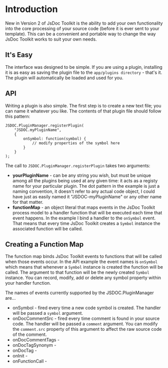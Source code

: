 # Introduction #

New in Version 2 of JsDoc Toolkit is the ability to add your own functionality into the core processing of your source code (before it is ever sent to your template). This can be a convenient and portable way to change the way JsDoc Toolkit works to suit your own needs.

## It's Easy ##

The interface was designed to be simple. If you are using a plugin, installing it is as easy as saving the plugin file to the `app/plugins directory` - that's it. The plugin will automatically be loaded and used for you.

## API ##

Writing a plugin is also simple. The first step is to create a new text file; you can name it whatever you like. The contents of that plugin file should follow this pattern:

```
JSDOC.PluginManager.registerPlugin(
    "JSDOC.myPluginName",
    {
        onSymbol: function(symbol) {
            // modify properties of the symbol here
        }
    }
);
```

The call to `JSDOC.PluginManager.registerPlugin` takes two arguments:

  * **yourPluginName** - can be any string you wish, but must be unique among all the plugins being used at any given time: it acts as a registy name for your particular plugin. The dot pattern in the example is just a naming convention, it doesn't refer to any actual code object, I could have just as easily named it "JSDOC-myPluginName" or any other name for that matter.
  * **functionMap** - an object literal that maps events in the JsDoc Toolkit process model to a handler function that will be executed each time that event happens. In the example I bind a handler to the `onSymbol` event. That means that every time JsDoc Toolkit creates a `Symbol` instance the associated function will be called.

## Creating a Function Map ##

The function map binds JsDoc Toolkit events to functions that will be called when those events occur. In the API example the event names is `onSymbol` which means that whenever a `Symbol` instance is created the function will be called. The argument to that function will be the newly created `Symbol` instance. You can record, modify, add or delete any symbol property within your handler function.

The names of events currently supported by the JSDOC.PluginManager are...

  * onSymbol - fired every time a new code symbol is created. The handler will be passed a `symbol` argument.
  * onDocCommentSrc - fired every time comment is found in your source code. The handler will be passed a `comment` argument. You can modify the `comment.src` property of this argument to affect the raw source code of the comment.
  * onDocCommentTags -
  * onDocTagSynonym -
  * onDocTag -
  * onInit -
  * onFunctionCall -